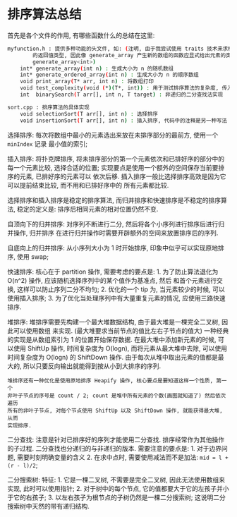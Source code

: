 # 排序算法总结

首先是各个文件的作用, 有哪些函数什么的总结在这里:

```bash
myfunction.h : 提供多种功能的头文件, 如: (注明, 由于我尝试使用 traits 技术来求模板函数
        的返回值类型, 因此像 generate_array 产生新的数组的函数应显式给出元素的类型, 比如
        generate_array<int>)
    int* generate_array(int n) : 生成大小为 n 的随机数组
    int* generate_ordered_array(int n) : 生成大小为 n 的顺序数组
    void print_array(T* arr, int n) : 将数组打印
    void test_complexity(void (*)(T*, int)) : 用于测试排序算法的复杂度, 传入排序的函数即可
    int  binarySearch(T arr[], int n, T target) : 非递归的二分查找法实现

sort.cpp : 排序算法的具体实现
    void selectionSort(T arr[], int n) : 选择排序
    void insertionSort(T arr[], int n) : 插入排序, 代码中的注释是另一种写法
```

选择排序: 每次将数组中最小的元素选出来放在未排序部分的最前方, 使用一个 `minIndex` 记录
    最小值的索引;

插入排序: 将扑克牌排序, 将未排序部分的第一个元素依次和已排好序的部分中的每一个元素比较,
    选择合适的位置; 实现要点是使用一个额外的空间保存当前要排序的元素, 已排好序的元素可以
    依次后移. 插入排序一般比选择排序高效是因为它可以提前结束比较, 而不用和已排好序中的
    所有元素都比较.

选择排序和插入排序是稳定的排序算法, 而归并排序和快速排序是不稳定的排序算法, 稳定的定义是:
排序后相同元素的相对位置仍然不变.

自顶向下的归并排序: 对序列不断进行二分, 然后将各个小序列进行排序后进行归并操作, 归并排序
    在进行归并操作时需要开辟额外的空间来放置排序后的序列.

自底向上的归并排序: 从小序列大小为 1 时开始排序, 印象中似乎可以实现原地排序, 使用 swap;

快速排序: 核心在于 partition 操作, 需要考虑的要点是:
        1. 为了防止算法退化为 O(n^2) 操作, 应该随机选择序列中的某个值作为基准点, 然后
        和首个元素进行交换, 这样可以防止序列二分不均匀;
        2. 优化的一个 tip 为, 当元素较少的时候, 可以使用插入排序;
        3. 为了优化当处理序列中有大量重复元素的情况, 应使用三路快速排序.

堆排序: 堆排序需要先构建一个最大堆数据结构, 由于最大堆是一棵完全二叉树, 因此可以使用数组
    来实现. (最大堆要求当前节点的值比左右子节点的值大) 一种经典的实现是从数组索引为 1 
    的位置开始保存数据. 在最大堆中添加新元素的时候, 可以使用 ShiftUp 操作, 时间复杂度为
    O(logn), 而将元素从最大堆中去除, 可以使用时间复杂度为 O(logn) 的 ShiftDown 操作.
    由于每次从堆中取出元素的值都是最大的, 所以只要反向输出就能得到按从小到大排序的序列.

    堆排序还有一种优化是使用原地排序 Heapify 操作, 核心要点是要知道这样一个性质, 第一个
    非叶子节点的序号是 count / 2; count 是堆中所有元素的个数(画图就知道了) 然后依次遍历
    所有的非叶子节点, 对每个节点使用 ShiftUp 以及 ShiftDown 操作, 就能获得最大堆, 从而
    实现排序.


二分查找: 注意是针对已排序好的序列才能使用二分查找. 排序经常作为其他操作的子过程.
    二分查找也分递归的与非递归的版本. 需要注意的要点是:
    1. 对于边界问题, 需要时刻明确变量的含义
    2. 在求中点时, 需要使用减法而不是加法: `mid = l + (r - l)/2`;

二分搜索树: 特征:
    1. 它是一棵二叉树, 不需要是完全二叉树, 因此无法使用数组来实现, 此时可以使用指针;
    2. 对于树中的每个节点, 它的值都要大于它的左孩子并小于它的右孩子;
    3. 以左右孩子为根节点的子树仍然是一棵二分搜索树; 这说明二分搜索树中天然的带有递归结构.
